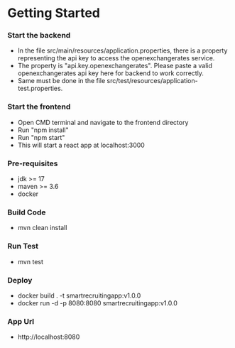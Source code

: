 # Getting Started

### Start the backend
* In the file src/main/resources/application.properties, there is a property representing the api key to access the openexchangerates service.
* The property is "api.key.openexchangerates". Please paste a valid openexchangerates api key here for backend to work correctly.
* Same must be done in the file src/test/resources/application-test.properties.

### Start the frontend
* Open CMD terminal and navigate to the frontend directory
* Run "npm install"
* Run "npm start"
* This will start a react app at localhost:3000

### Pre-requisites
 * jdk >= 17
 * maven >= 3.6
 * docker
 
### Build Code

* mvn clean install

### Run Test

* mvn test

### Deploy

* docker build . -t smartrecruitingapp:v1.0.0
* docker run -d -p 8080:8080 smartrecruitingapp:v1.0.0

### App Url

* http://localhost:8080
